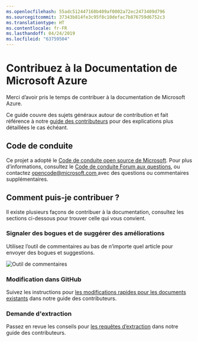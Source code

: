 ```yaml
---
ms.openlocfilehash: 55adc512447160b409af0002a72ec2473409d796
ms.sourcegitcommit: 37343b814fe3c95f8c10defac7b876759d6752c3
ms.translationtype: HT
ms.contentlocale: fr-FR
ms.lasthandoff: 04/24/2019
ms.locfileid: "63759504"
---
```

# <a name="contributing-to-microsoft-azure-documentation"></a>Contribuez à la Documentation de Microsoft Azure

Merci d’avoir pris le temps de contribuer à la documentation de Microsoft Azure.

Ce guide couvre des sujets généraux autour de contribution et fait référence à notre [guide des contributeurs](https://docs.microsoft.com/contribute) pour des explications plus détaillées le cas échéant.

## <a name="code-of-conduct"></a>Code de conduite

Ce projet a adopté le [Code de conduite open source de Microsoft](https://opensource.microsoft.com/codeofconduct/).
Pour plus d’informations, consultez le [Code de conduite Forum aux questions](https://opensource.microsoft.com/codeofconduct/faq/), ou contactez [ opencode@microsoft.com ](mailto:opencode@microsoft.com) avec des questions ou commentaires supplémentaires.

## <a name="how-can-i-contribute"></a>Comment puis-je contribuer ?

Il existe plusieurs façons de contribuer à la documentation, consultez les sections ci-dessous pour trouver celle qui vous convient.

### <a name="reporting-bugs-and-suggesting-enhancements"></a>Signaler des bogues et de suggérer des améliorations

Utilisez l’outil de commentaires au bas de n’importe quel article pour envoyer des bogues et suggestions.

![Outil de commentaires](media/feedback-tool.png)

### <a name="editing-in-github"></a>Modification dans GitHub

Suivez les instructions pour [les modifications rapides pour les documents existants](https://docs.microsoft.com/contribute/#quick-edits-to-existing-documents) dans notre guide des contributeurs.

### <a name="pull-request"></a>Demande d'extraction

Passez en revue les conseils pour [les requêtes d’extraction](https://docs.microsoft.com/contribute/how-to-write-workflows-major#pull-request-processing) dans notre guide des contributeurs.
